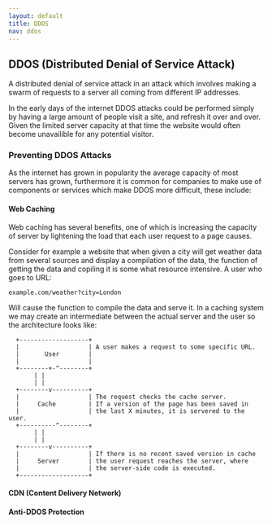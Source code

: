 ```yaml
---
layout: default
title: DDOS
nav: ddos
---
```


## DDOS (Distributed Denial of Service Attack)

A distributed denial of service attack in an attack which involves making a swarm of requests to a server all coming from different IP addresses.

In the early days of the internet DDOS attacks could be performed simply by having a large amount of people visit a site, and refresh it over and over. Given the limited server capacity at that time the website would often become unavailible for any potential visitor.


### Preventing DDOS Attacks

As the internet has grown in popularity the average capacity of most servers has grown, furthermore it is common for companies to make use of components or services which make DDOS more difficult, these include:

#### Web Caching

Web caching has several benefits, one of which is increasing the capacity of server by lightening the load that each user request to a page causes.

Consider for example a website that when given a city will get weather data from several sources and display a compilation of the data, the function of getting the data and copiling it is some what resource intensive. A user who goes to URL:

    example.com/weather?city=London

Will cause the function to compile the data and serve it. In a caching system we may create an intermediate between the actual server and the user so the architecture looks like:

      +-------------------+
      |        	     	  | A user makes a request to some specific URL.
      |       User     	  |
      |              	  |
      +--------+-^--------+
	       | |
	       | |
      +--------v----------+
      |                   | The request checks the cache server.
      |     Cache         | If a version of the page has been saved in 
      |                   | the last X minutes, it is servered to the user.
      +----------^--------+
	       | |
	       | |
      +--------v----------+
      |                   | If there is no recent saved version in cache
      |     Server        | the user request reaches the server, where
      |                   | the server-side code is executed.
      +-------------------+

#### CDN (Content Delivery Network)

#### Anti-DDOS Protection
